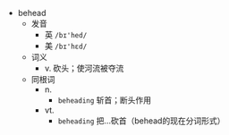 - behead
  - 发音
    - 英 `/bɪ'hed/`
    - 美 `/bɪ'hɛd/`
  - 词义
    - v. 砍头；使河流被夺流
  - 同根词
    - n.
      - `beheading` 斩首；断头作用
    - vt.
      - `beheading` 把…砍首（behead的现在分词形式）
